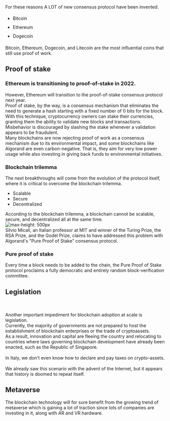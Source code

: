 <section>
    <div class="grid-2">
        <div>
            <img src="assets/pow-tokens-1.png" alt="" style="max-height: 550px;">
            <aside class="notes">
                For these reasons A LOT of new consensus protocol have been invented.
            </aside>
        </div>
        <div class="fragment">
            <ul style="line-height: 2em">
                <li>Bitcoin</li>
                <li>Ethereum</li>
                <li>Dogecoin</li>
            </ul>
            <aside class="notes">
            Bitcoin, Ethereum, Dogecoin, and Litecoin are the most influential coins that still use proof of work.<br />
            </aside>
        </div>
    </div>
</section>
<section>
    <h2>Proof of stake</h2>
    <div class="r-stack">
        <div>
            <h3>Ethereum is transitioning to proof-of-stake in 2022.</h3>
            <aside class="notes">
                However, Ethereum will transition to the proof-of-stake consensus protocol next year.
            </aside>
        </div>
        <div class="fragment">
            <img src="assets/pow-vs-pos-1.jpg" alt="">
            <aside class="notes">
                Proof of stake, by the way, is a consensus mechanism that eliminates the need to generate a hash starting with a fixed number of 0 bits for the block.<br />
With this technique, cryptocurrency owners can stake their currencies, granting them the ability to validate new blocks and transactions.<br />
Misbehavior is discouraged by slashing the stake whenever a validation appears to be fraudulent.  
            </aside>
        </div>
    </div>
</section>
<section>
    <div class="grid-2">
        <div>
            <img src="assets/algorand-1.png" alt="">
        </div>
        <div>
            <img src="assets/carbon-negative-1.gif" alt="">
        </div>
    </div>
    <aside class="notes">
        Many blockchains are now rejecting proof of work as a consensus mechanism due to its environmental impact, and some blockchains like Algorand are even carbon-negative. That is, they aim for very low power usage while also investing in giving back funds to environmental initiatives.
    </aside>
</section>
<section>
    <div class="grid-2">
        <div>
            <div>
                <h3>Blockchain trilemma</h3>
                <aside class="notes">
                    The next breakthroughs will come from the evolution of the protocol itself, where it is critical to overcome the blockchain trilemma.  
                </aside>
            </div>
            <div class="fragment" data-fragment-index="1">
                <ul>
                    <li>Scalable</li>
                    <li>Secure</li>
                    <li>Decentralized</li>
                </ul>
                <aside class="notes">
                    According to the blockchain trilemma, a blockchain cannot be scalable, secure, and decentralized all at the same time.  
                </aside>
            </div>
        </div>
        <div class="r-stack">
            <div class="fragment" data-fragment-index="1">
                <img src="assets/trilemma-1.jpeg" alt="max-height: 500px">
            </div>
            <div class="fragment" data-fragment-index="2">
                <img src="assets/silvio-micali-1.jpg" alt="" style="max-height: 400px">
                <aside class="notes">
                    Silvio Micali, an Italian professor at MIT and winner of the Turing Prize, the RSA Prize, and the Godel Prize, claims to have addressed this problem with Algorand's "Pure Proof of Stake" consensus protocol.  
                </aside>
            </div>
            <div class="fragment bg" data-fragment-index="3">
                <h3>Pure proof of stake</h3>
                <aside class="notes">
                    Every time a block needs to be added to the chain, the Pure Proof of Stake protocol proclaims a fully democratic and entirely random block-verification committee.  
                </aside>
            </div>
        </div>
    </div>
</section>
<section>
    <h2>Legislation</h2>
    <br /><br />
    <div class="r-stack">
        <div>
            <img src="assets/cryptocurrency-legislation-1.jpeg" alt="">
            <aside class="notes">
                Another important impediment for blockchain adoption at scale is legislation.  <br />
Currently, the majority of governments are not prepared to host the establishment of blockchain enterprises or the trade of cryptoassets.  
            </aside>
        </div>
        <div class="fragment">
            <img src="assets/singapore-crypto-1.png" alt="">
            <aside class="notes">
                As a result, innovation and capital are fleeing the country and relocating to countries where laws governing blockchain development have already been enacted, such as the Republic of Singapore.  <br />
                <br />
                In Italy, we don't even know how to declare and pay taxes on crypto-assets.  
                <br /><br />
                We already saw this scenario with the advent of the Internet, but it appears that history is doomed to repeat itself.  
            </aside>
        </div>
    </div>
</section>
<section>
    <h2>Metaverse</h2>
    <img src="assets/zuck-metaverse-2.jpg" alt="">
    <aside class="notes">
        The blockchain technology will for sure benefit from the growing trend of metaverse which is gaining a lot of traction since lots of companies are investing in it, along with AR and VR hardware.  
    </aside>
</section>